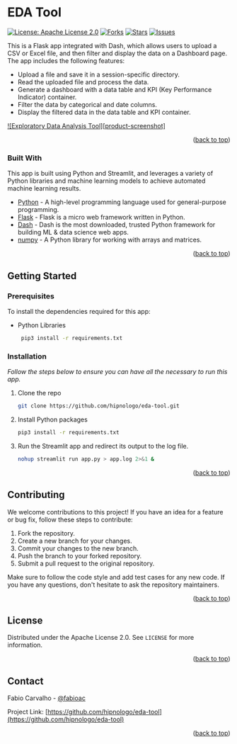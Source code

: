 # EDA Tool

[![License: Apache License 2.0](https://img.shields.io/badge/License-Apache%202.0-blue.svg)](https://opensource.org/licenses/Apache-2.0)
[![Forks](https://img.shields.io/github/forks/hipnologo/eda-tool)](https://github.com/hipnologo/eda-tool/network/members)
[![Stars](https://img.shields.io/github/stars/hipnologo/eda-tool)](https://github.com/hipnologo/eda-tool/stargazers)
[![Issues](https://img.shields.io/github/issues/hipnologo/eda-tool)](https://github.com/hipnologo/eda-tool/issues)

This is a Flask app integrated with Dash, which allows users to upload a CSV or Excel file, and then filter and display the data on a Dashboard page. The app includes the following features:

* Upload a file and save it in a session-specific directory.
* Read the uploaded file and process the data.
* Generate a dashboard with a data table and KPI (Key Performance Indicator) container.
* Filter the data by categorical and date columns.
* Display the filtered data in the data table and KPI container.

[![Exploratory Data Analysis Tool][product-screenshot]](https://github.com/hipnologo/eda-tool)

<p align="right">(<a href="#top">back to top</a>)</p>

### Built With

This app is built using Python and Streamlit, and leverages a variety of Python libraries and machine learning models to achieve automated machine learning results.

* [Python](https://www.python.org/) - A high-level programming language used for general-purpose programming.
* [Flask](https://flask.palletsprojects.com) - Flask is a micro web framework written in Python.
* [Dash](https://pypi.org/project/dash/) - Dash is the most downloaded, trusted Python framework for building ML & data science web apps.
* [numpy](https://numpy.org/) - A Python library for working with arrays and matrices.

<p align="right">(<a href="#top">back to top</a>)</p>

<!-- GETTING STARTED -->
## Getting Started
### Prerequisites

To install the dependencies required for this app:
* Python Libraries
  ```sh
   pip3 install -r requirements.txt
  ```

### Installation

_Follow the steps below to ensure you can have all the necessary to run this app._

1. Clone the repo
   ```sh
   git clone https://github.com/hipnologo/eda-tool.git
   ```
2. Install Python packages
   ```sh
   pip3 install -r requirements.txt
   ```
3. Run the Streamlit app and redirect its output to the log file.
   ```sh
   nohup streamlit run app.py > app.log 2>&1 &
   ```

<p align="right">(<a href="#top">back to top</a>)</p>

## Contributing

We welcome contributions to this project! If you have an idea for a feature or bug fix, follow these steps to contribute:

1. Fork the repository.
2. Create a new branch for your changes.
3. Commit your changes to the new branch.
4. Push the branch to your forked repository.
5. Submit a pull request to the original repository.

Make sure to follow the code style and add test cases for any new code. If you have any questions, don't hesitate to ask the repository maintainers.

<p align="right">(<a href="#top">back to top</a>)</p>

<!-- LICENSE -->
## License

Distributed under the Apache License 2.0. See `LICENSE` for more information.

<p align="right">(<a href="#top">back to top</a>)</p>



<!-- CONTACT -->
## Contact

Fabio Carvalho - [@fabioac](https://twitter.com/fabioac)

Project Link: [https://github.com/hipnologo/eda-tool](https://github.com/hipnologo/eda-tool)

<p align="right">(<a href="#top">back to top</a>)</p>
